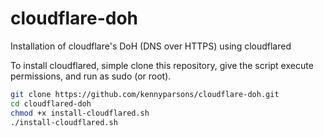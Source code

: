# cloudflare-doh
Installation of cloudflare's DoH (DNS over HTTPS) using cloudflared

To install cloudflared, simple clone this repository, give the script execute permissions, and run as sudo (or root).
```bash
git clone https://github.com/kennyparsons/cloudflare-doh.git
cd cloudflared-doh
chmod +x install-cloudflared.sh
./install-cloudflared.sh
```